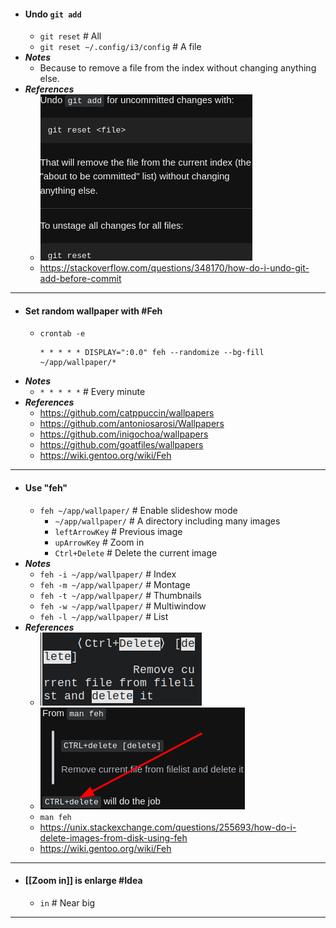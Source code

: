- #### Undo `git add`
	- `git reset` # All
	- `git reset ~/.config/i3/config` # A file
- ***Notes***
    - Because to remove a file from the index without changing anything else.
- ***References***
	- ![2023-01-11_09-13.png](../assets/2023-01-11_09-13_1673399609678_0.png)
	- https://stackoverflow.com/questions/348170/how-do-i-undo-git-add-before-commit
- ---
- #### Set random wallpaper with #Feh
	- `crontab -e`
	  ```
	  * * * * * DISPLAY=":0.0" feh --randomize --bg-fill ~/app/wallpaper/*
	  ```
- ***Notes***
	- `* * * * *` # Every minute
- ***References***
	- https://github.com/catppuccin/wallpapers
	- https://github.com/antoniosarosi/Wallpapers
	- https://github.com/inigochoa/wallpapers
	- https://github.com/goatfiles/wallpapers
	- https://wiki.gentoo.org/wiki/Feh
- ---
- #### Use "feh"
    - `feh ~/app/wallpaper/` # Enable slideshow mode
        - `~/app/wallpaper/` # A directory including many images
        - `leftArrowKey` # Previous image
        - `upArrowKey` # Zoom in
        - `Ctrl+Delete` # Delete the current image
- ***Notes***
    - `feh -i ~/app/wallpaper/` # Index
    - `feh -m ~/app/wallpaper/` # Montage
    - `feh -t ~/app/wallpaper/` # Thumbnails
    - `feh -w ~/app/wallpaper/` # Multiwindow
    - `feh -l ~/app/wallpaper/` # List
- ***References***
    - ![2023-01-11_23-36.png](../assets/2023-01-11_23-36_1673451418603_0.png)
    - ![2023-01-11_23-37.png](../assets/2023-01-11_23-37_1673451488291_0.png)
    - `man feh`
    - https://unix.stackexchange.com/questions/255693/how-do-i-delete-images-from-disk-using-feh
    - https://wiki.gentoo.org/wiki/Feh
- ---
- #### [[Zoom in]] is enlarge #Idea
	- `in` # Near big
- ---
